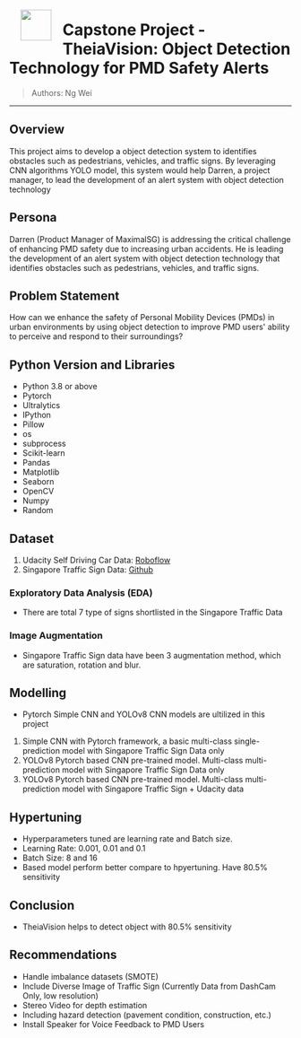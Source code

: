 <img src="http://imgur.com/1ZcRyrc.png" style="float: left; margin: 20px; height: 55px">

# Capstone Project - TheiaVision: Object Detection Technology for PMD Safety Alerts

> Authors: Ng Wei

---

## Overview

This project aims to develop a object detection system to identifies obstacles such as pedestrians, vehicles, and traffic signs. By leveraging CNN algorithms YOLO model, this system would help Darren, a project manager, to lead the development of an alert system with object detection technology

## Persona

Darren (Product Manager of MaximalSG) is addressing the critical challenge of enhancing PMD safety due to increasing urban accidents. He is leading the development of an alert system with object detection technology that identifies obstacles such as pedestrians, vehicles, and traffic signs.


## Problem Statement

How can we enhance the safety of Personal Mobility Devices (PMDs) in urban environments by using object detection to improve PMD users' ability to perceive and respond to their surroundings?

## Python Version and Libraries

- Python 3.8 or above
- Pytorch
- Ultralytics
- IPython
- Pillow
- os
- subprocess
- Scikit-learn
- Pandas
- Matplotlib
- Seaborn
- OpenCV
- Numpy
- Random

## Dataset

1. Udacity Self Driving Car Data: [Roboflow](https://public.roboflow.com/object-detection/self-driving-car)
2. Singapore Traffic Sign Data: [Github](https://github.com/eugeneyan84/Classification-and-Detection-of-Singapore-Road-Traffic-Signs/tree/main/Dataset)

### Exploratory Data Analysis (EDA)
- There are total 7 type of signs shortlisted in the Singapore Traffic Data

### Image Augmentation
- Singapore Traffic Sign data have been 3 augmentation method, which are saturation, rotation and blur.

## Modelling
- Pytorch Simple CNN and YOLOv8 CNN models are ultilized in this project
1.  Simple CNN with Pytorch framework, a basic multi-class single-prediction model with Singapore Traffic Sign Data only
2.  YOLOv8 Pytorch based CNN pre-trained model. Multi-class multi-prediction model with Singapore Traffic Sign Data only
3.  YOLOv8 Pytorch based CNN pre-trained model. Multi-class multi-prediction model with Singapore Traffic Sign + Udacity data

## Hypertuning
- Hyperparameters tuned are learning rate and Batch size.
- Learning Rate: 0.001, 0.01 and 0.1
- Batch Size: 8 and 16
- Based model perform better compare to hpyertuning. Have 80.5% sensitivity

## Conclusion
- TheiaVision helps to detect object with 80.5% sensitivity

## Recommendations
- Handle imbalance datasets (SMOTE)
- Include Diverse Image of Traffic Sign (Currently Data from DashCam Only, low resolution)
- Stereo Video for depth estimation
- Including hazard detection (pavement condition, construction, etc.)
- Install Speaker for Voice Feedback to PMD Users